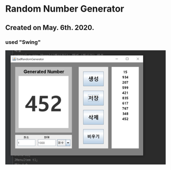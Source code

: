 # Random Number Generator
## Created on May. 6th. 2020.
### used "Swing"

![example](./example.PNG)  